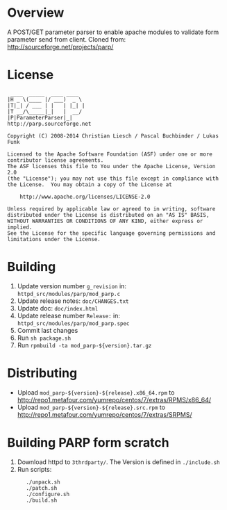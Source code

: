 # Overview
A POST/GET parameter parser to enable apache modules to validate form parameter send from client.
Cloned from: http://sourceforge.net/projects/parp/

# License
```
 ____  _____  ____ ____  
|H _ \(____ |/ ___)  _ \ 
|T|_| / ___ | |   | |_| |
|T __/\_____|_|   |  __/ 
|P|ParameterParser|_|    
http://parp.sourceforge.net

Copyright (C) 2008-2014 Christian Liesch / Pascal Buchbinder / Lukas Funk

Licensed to the Apache Software Foundation (ASF) under one or more
contributor license agreements. 
The ASF licenses this file to You under the Apache License, Version 2.0
(the "License"); you may not use this file except in compliance with
the License.  You may obtain a copy of the License at

    http://www.apache.org/licenses/LICENSE-2.0

Unless required by applicable law or agreed to in writing, software
distributed under the License is distributed on an "AS IS" BASIS,
WITHOUT WARRANTIES OR CONDITIONS OF ANY KIND, either express or implied.
See the License for the specific language governing permissions and
limitations under the License.

```

# Building
1. Update version number `g_revision` in: `httpd_src/modules/parp/mod_parp.c`
2. Update release notes: `doc/CHANGES.txt`
3. Update doc: `doc/index.html`
4. Update release number `Release:` in: `httpd_src/modules/parp/mod_parp.spec`
5. Commit last changes
6. Run `sh package.sh`
7. Run `rpmbuild -ta mod_parp-${version}.tar.gz`

# Distributing
- Upload `mod_parp-${version}-${release}.x86_64.rpm` to http://repo1.metafour.com/yumrepo/centos/7/extras/RPMS/x86_64/
- Upload `mod_parp-${version}-${release}.src.rpm` to http://repo1.metafour.com/yumrepo/centos/7/extras/SRPMS/

# Building PARP form scratch
1. Download httpd to `3thrdparty/`. The Version is defined in `./include.sh`
2. Run scripts:
```
      ./unpack.sh
      ./patch.sh
      ./configure.sh
      ./build.sh
```

